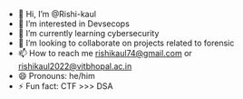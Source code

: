 - 👋 Hi, I’m @Rishi-kaul
- 👀 I’m interested in Devsecops
- 🌱 I’m currently learning  cybersecurity
- 💞️ I’m looking to collaborate on  projects related to forensic
- 📫 How to reach me  rishikaul74@gmail.com or rishikaul2022@vitbhopal.ac.in
- 😄 Pronouns: he/him
- ⚡ Fun fact: CTF >>> DSA

<!---
Rishi-kaul/Rishi-kaul is a ✨ special ✨ repository because its `README.md` (this file) appears on your GitHub profile.
You can click the Preview link to take a look at your changes.
--->
